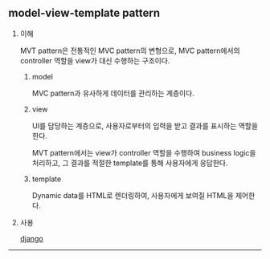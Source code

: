 ## model-view-template pattern

1. 이해

   MVT pattern은 전통적인 MVC pattern의 변형으로, MVC pattern에서의 controller 역할을 view가 대신 수행하는 구조이다.

   1. model

      MVC pattern과 유사하게 데이터를 관리하는 계층이다.

   2. view

      UI를 담당하는 계층으로, 사용자로부터의 입력을 받고 결과를 표시하는 역할을 한다.

      MVT pattern에서는 view가 controller 역할을 수행하여 business logic을 처리하고, 그 결과를 적절한 template를 통해 사용자에게 응답한다.

   3. template

      Dynamic data를 HTML로 렌더링하여, 사용자에게 보여질 HTML을 제어한다.

2. 사용

   [django](https://github.com/976520/Study/tree/main/Django)

---
